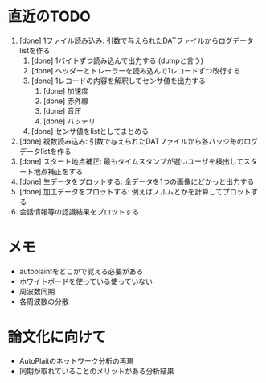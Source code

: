 # 直近のTODO

1. [done] 1ファイル読み込み: 引数で与えられたDATファイルからログデータlistを作る
	1. [done] 1バイトずつ読み込んで出力する (dumpと言う)
	1. [done] ヘッダーとトレーラーを読み込んで1レコードずつ改行する
	1. [done] 1レコードの内容を解釈してセンサ値を出力する
		1. [done] 加速度
		1. [done] 赤外線
		1. [done] 音圧
		1. [done] バッテリ
	1. [done] センサ値をlistとしてまとめる
1. [done] 複数読み込み: 引数で与えられたDATファイルから各バッジ毎のログデータlistを作る
1. [done] スタート地点補正: 最もタイムスタンプが遅いユーザを検出してスタート地点補正をする
1. [done] 生データをプロットする: 全データを1つの画像にどかっと出力する
1. [done] 加工データをプロットする: 例えばノルムとかを計算してプロットする
1. 会話情報等の認識結果をプロットする

# メモ

+ autoplaintをどこかで覚える必要がある
+ ホワイトボードを使っている使っていない
+ 周波数同期
+ 各周波数の分散

# 論文化に向けて

+ AutoPlaitのネットワーク分析の再現
+ 同期が取れていることのメリットがある分析結果
